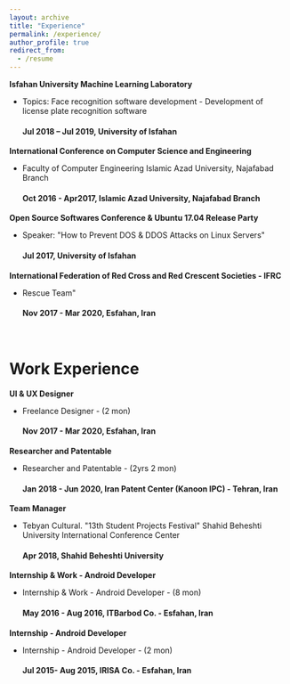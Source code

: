 ```yaml
---
layout: archive
title: "Experience"
permalink: /experience/
author_profile: true
redirect_from:
  - /resume
---
```


**Isfahan University Machine Learning Laboratory**
* Topics: Face recognition software development - Development of license plate recognition software
  <h4>Jul 2018 – Jul 2019, University of Isfahan</h4>

**International Conference on Computer Science and Engineering** 
* Faculty of Computer Engineering Islamic Azad University, Najafabad Branch
  <h4>Oct 2016 - Apr2017, Islamic Azad University, Najafabad Branch</h4>

**Open Source Softwares Conference & Ubuntu 17.04 Release Party** 
* Speaker: "How to Prevent DOS & DDOS Attacks on Linux Servers"
  <h4> Jul 2017, University of Isfahan </h4>

  

**International Federation of Red Cross and Red Crescent Societies - IFRC** 
* Rescue Team"
  <h4>Nov 2017 - Mar 2020, Esfahan, Iran</h4> <br>
  

Work Experience
=======

**UI & UX Designer** 
* Freelance Designer - (2 mon)
  <h4>Nov 2017 - Mar 2020, Esfahan, Iran</h4>
  
**Researcher and Patentable** 
* Researcher and Patentable - (2yrs 2 mon)
  <h4>Jan 2018 - Jun 2020, Iran Patent Center (Kanoon IPC) - Tehran, Iran</h4>

**Team Manager** 
* Tebyan Cultural. "13th Student Projects Festival" Shahid Beheshti University International Conference Center
  <h4>Apr 2018, Shahid Beheshti University</h4>

**Internship & Work - Android Developer** 
* Internship & Work - Android Developer - (8 mon)
  <h4>May 2016 - Aug 2016, ITBarbod Co. - Esfahan, Iran</h4>
  
**Internship - Android Developer** 
* Internship - Android Developer - (2 mon)
  <h4>Jul 2015- Aug 2015, IRISA Co. - Esfahan, Iran</h4>

